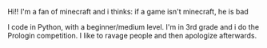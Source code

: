 Hi!!
I'm a fan of minecraft and i thinks:
if a game isn't minecraft, he is bad

I code in Python, with a beginner/medium level.
I'm in 3rd grade and i do the Prologin competition.
I like to ravage people and then apologize afterwards.
